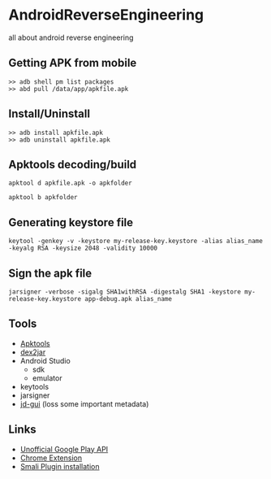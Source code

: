 # AndroidReverseEngineering
all about android reverse engineering 
  
## Getting APK from mobile
```
>> adb shell pm list packages
>> abd pull /data/app/apkfile.apk
```

## Install/Uninstall
```
>> adb install apkfile.apk
>> adb uninstall apkfile.apk
```

## Apktools decoding/build
```
apktool d apkfile.apk -o apkfolder
```
```
apktool b apkfolder
```

## Generating keystore file
```
keytool -genkey -v -keystore my-release-key.keystore -alias alias_name -keyalg RSA -keysize 2048 -validity 10000
```
## Sign the apk file
```
jarsigner -verbose -sigalg SHA1withRSA -digestalg SHA1 -keystore my-release-key.keystore app-debug.apk alias_name
```

## Tools
* [Apktools](https://ibotpeaches.github.io/Apktool/)
* [dex2jar](https://tools.kali.org/reverse-engineering/dex2jar)
* Android Studio
   * sdk 
   * emulator
* keytools
* jarsigner
* [jd-gui](http://java-decompiler.github.io/) (loss some important metadata)

## Links 
* [Unofficial Google Play API](https://github.com/egirault/googleplay-api)
* [Chrome Extension](https://chrome.google.com/webstore/detail/apk-downloader/fgljidimohbcmjdabiecfeikkmpbjegm?hl=en)
* [Smali Plugin installation](https://crosp.net/blog/software-development/mobile/android/android-reverse-engineering-debugging-smali-using-smalidea/)





